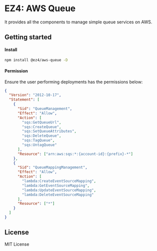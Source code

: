 # EZ4: AWS Queue

It provides all the components to manage simple queue services on AWS.

## Getting started

#### Install

```sh
npm install @ez4/aws-queue -D
```

#### Permission

Ensure the user performing deployments has the permissions below:

```json
{
  "Version": "2012-10-17",
  "Statement": [
    {
      "Sid": "QueueManagement",
      "Effect": "Allow",
      "Action": [
        "sqs:GetQueueUrl",
        "sqs:CreateQueue",
        "sqs:SetQueueAttributes",
        "sqs:DeleteQueue",
        "sqs:TagQueue",
        "sqs:UntagQueue"
      ],
      "Resource": ["arn:aws:sqs:*:{account-id}:{prefix}-*"]
    },
    {
      "Sid": "QueueMappingManagement",
      "Effect": "Allow",
      "Action": [
        "lambda:CreateEventSourceMapping",
        "lambda:GetEventSourceMapping",
        "lambda:UpdateEventSourceMapping",
        "lambda:DeleteEventSourceMapping"
      ],
      "Resource": ["*"]
    }
  ]
}
```

## License

MIT License
